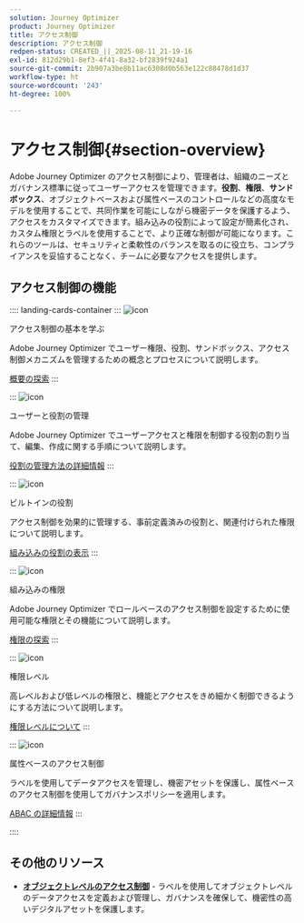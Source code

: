 ```yaml
---
solution: Journey Optimizer
product: Journey Optimizer
title: アクセス制御
description: アクセス制御
redpen-status: CREATED_||_2025-08-11_21-19-16
exl-id: 812d29b1-8ef3-4f41-8a32-bf2839f924a1
source-git-commit: 2b907a3be8b11ac6308d0b563e122c88478d1d37
workflow-type: ht
source-wordcount: '243'
ht-degree: 100%

---
```


# アクセス制御{#section-overview}

Adobe Journey Optimizer のアクセス制御により、管理者は、組織のニーズとガバナンス標準に従ってユーザーアクセスを管理できます。**役割**、**権限**、**サンドボックス**、オブジェクトベースおよび属性ベースのコントロールなどの高度なモデルを使用することで、共同作業を可能にしながら機密データを保護するよう、アクセスをカスタマイズできます。組み込みの役割によって設定が簡素化され、カスタム権限とラベルを使用することで、より正確な制御が可能になります。これらのツールは、セキュリティと柔軟性のバランスを取るのに役立ち、コンプライアンスを妥協することなく、チームに必要なアクセスを提供します。

## アクセス制御の機能

:::: landing-cards-container
:::
![icon](https://cdn.experienceleague.adobe.com/icons/circle-play.svg?lang=ja)

アクセス制御の基本を学ぶ

Adobe Journey Optimizer でユーザー権限、役割、サンドボックス、アクセス制御メカニズムを管理するための概念とプロセスについて説明します。

[概要の探索](../using/administration/permissions-overview.md)
:::

:::
![icon](https://cdn.experienceleague.adobe.com/icons/list-check.svg?lang=ja)

ユーザーと役割の管理

Adobe Journey Optimizer でユーザーアクセスと権限を制御する役割の割り当て、編集、作成に関する手順について説明します。

[役割の管理方法の詳細情報](../using/administration/permissions.md)
:::

:::
![icon](https://cdn.experienceleague.adobe.com/icons/book.svg?lang=ja)

ビルトインの役割

アクセス制御を効果的に管理する、事前定義済みの役割と、関連付けられた権限について説明します。

[組み込みの役割の表示](../using/administration/ootb-product-profiles.md)
:::

:::
![icon](https://cdn.experienceleague.adobe.com/icons/shield-halved.svg?lang=ja)

組み込みの権限

Adobe Journey Optimizer でロールベースのアクセス制御を設定するために使用可能な権限とその機能について説明します。

[権限の探索](../using/administration/ootb-permissions.md)
:::

:::
![icon](https://cdn.experienceleague.adobe.com/icons/gear.svg?lang=ja)

権限レベル

高レベルおよび低レベルの権限と、機能とアクセスをきめ細かく制御できるようにする方法について説明します。

[権限レベルについて](../using/administration/high-low-permissions.md)
:::

:::
![icon](https://cdn.experienceleague.adobe.com/icons/puzzle-piece.svg?lang=ja)

属性ベースのアクセス制御

ラベルを使用してデータアクセスを管理し、機密アセットを保護し、属性ベースのアクセス制御を使用してガバナンスポリシーを適用します。

[ABAC の詳細情報](../using/administration/attribute-based-access.md)
:::

::::


## その他のリソース

- **[オブジェクトレベルのアクセス制御](../using/administration/object-based-access.md)** - ラベルを使用してオブジェクトレベルのデータアクセスを定義および管理し、ガバナンスを確保して、機密性の高いデジタルアセットを保護します。
